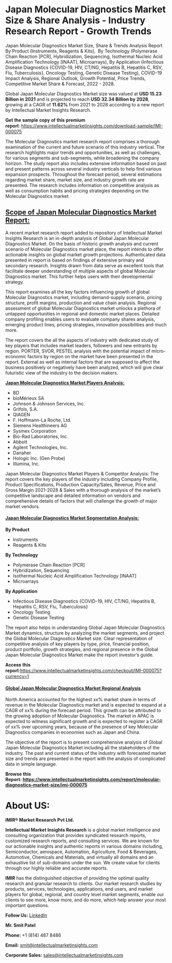<h1>Japan Molecular Diagnostics Market Size &amp; Share Analysis - Industry Research Report - Growth Trends</h1>
<p>Japan Molecular Diagnostics Market Size, Share &amp; Trends Analysis Report By Product (Instruments, Reagents &amp; Kits),&nbsp; By Technology (Polymerase Chain Reaction [PCR], Hybridization, Sequencing, Isothermal Nucleic Acid Amplification Technology [INAAT], Microarrays), By Application (Infectious Disease Diagnostics {COVID-19, HIV, CT/NG, Hepatitis B, Hepatitis C, RSV, Flu, Tuberculosis}, Oncology Testing, Genetic Disease Testing), COVID-19 Impact Analysis, Regional Outlook, Growth Potential, Price Trends, Competitive Market Share &amp; Forecast, 2022 - 2028.</p>
<p>Global Japan Molecular Diagnostics Market size was valued at&nbsp;<strong>USD 15.23 Billion in 2021</strong>&nbsp;and is projected to reach&nbsp;<strong>USD 32.34 Billion by 2028</strong>, growing at a CAGR of&nbsp;<strong>11.62%</strong>&nbsp;from 2021 to 2028 according to a new report by Intellectual Market Insights Research.</p>
<p>𝐆𝐞𝐭 𝐭𝐡𝐞 𝐬𝐚𝐦𝐩𝐥𝐞 𝐜𝐨𝐩𝐲 𝐨𝐟 𝐭𝐡𝐢𝐬 𝐩𝐫𝐞𝐦𝐢𝐮𝐦 𝐫𝐞𝐩𝐨𝐫𝐭:&nbsp;<a href="https://www.intellectualmarketinsights.com/download-sample/IMI-000075">https://www.intellectualmarketinsights.com/download-sample/IMI-000075</a>&nbsp;</p>
<p>The Molecular Diagnostics market research report comprises a thorough examination of the current and future scenario of this industry vertical. The research highlights major trends and opportunities, as well as challenges, for various segments and sub-segments, while broadening the company horizon. The study report also includes extensive information based on past and present patterns across several industry verticals to help find various expansion prospects. Throughout the forecast period, several estimations regarding market share, market size, and industry growth rate are presented. The research includes information on competitive analysis as well as consumption habits and pricing strategies depending on the Molecular Diagnostics market.</p>
<h2><u>Scope of Japan Molecular Diagnostics Market Report:</u></h2>
<p>A recent market research report added to repository of Intellectual Market Insights Research is an in-depth analysis of Global Japan Molecular Diagnostics Market. On the basis of historic growth analysis and current scenario of Molecular Diagnostics market place, the report intends to offer actionable insights on global market growth projections. Authenticated data presented in report is based on findings of extensive primary and secondary research. Insights drawn from data serve as excellent tools that facilitate deeper understanding of multiple aspects of global Molecular Diagnostics market. This further helps users with their developmental strategy.</p>
<p>This report examines all the key factors influencing growth of global Molecular Diagnostics market, including demand-supply scenario, pricing structure, profit margins, production and value chain analysis. Regional assessment of global Molecular Diagnostics market unlocks a plethora of untapped opportunities in regional and domestic market places. Detailed company profiling enables users to evaluate company shares analysis, emerging product lines, pricing strategies, innovation possibilities and much more.</p>
<p>The report covers the all the aspects of industry with dedicated study of key players that includes market leaders, followers and new entrants by region. PORTER, SVOR, PESTEL analysis with the potential impact of micro-economic factors by region on the market have been presented in the report. External as well as internal factors that are supposed to affect the business positively or negatively have been analyzed, which will give clear futuristic view of the industry to the decision makers.</p>
<p><strong><u>Japan Molecular Diagnostics Market Players Analysis:</u></strong></p>
<ul>
<li>BD</li>
<li>bioM&eacute;rieux SA</li>
<li>Johnson &amp; Johnson Services, Inc.</li>
<li>Grifols, S.A.</li>
<li>QIAGEN</li>
<li>F. Hoffmann-La Roche, Ltd.</li>
<li>Siemens Healthineers AG</li>
<li>Sysmex Corporation</li>
<li>Bio-Rad Laboratories, Inc.</li>
<li>Abbott</li>
<li>Agilent Technologies, Inc.</li>
<li>Danaher</li>
<li>Hologic Inc. (Gen Probe)</li>
<li>Illumina, Inc.&nbsp;</li>
</ul>
<p>Japan Molecular Diagnostics Market Players &amp; Competitor Analysis: The report covers the key players of the industry including Company Profile, Product Specifications, Production Capacity/Sales, Revenue, Price and Gross Margin 2021-2028 &amp; Sales with a thorough analysis of the market&rsquo;s competitive landscape and detailed information on vendors and comprehensive details of factors that will challenge the growth of major market vendors.</p>
<h4><strong><u>Japan Molecular Diagnostics Market Segmentation Analysis:</u></strong></h4>
<p><strong>By Product</strong></p>
<ul>
<li>Instruments</li>
<li>Reagents &amp; Kits</li>
</ul>
<p><strong>By Technology</strong></p>
<ul>
<li>Polymerase Chain Reaction [PCR]</li>
<li>Hybridization, Sequencing</li>
<li>Isothermal Nucleic Acid Amplification Technology [INAAT]</li>
<li>Microarrays</li>
</ul>
<p><strong>By Application</strong></p>
<ul>
<li>Infectious Disease Diagnostics {COVID-19, HIV, CT/NG, Hepatitis B, Hepatitis C, RSV, Flu, Tuberculosis}</li>
<li>Oncology Testing</li>
<li>Genetic Disease Testing</li>
</ul>
<p>The report also helps in understanding Global Japan Molecular Diagnostics Market dynamics, structure by analyzing the market segments, and project the Global Molecular Diagnostics&nbsp;Market size. Clear representation of competitive analysis of key players by type, price, financial position, product portfolio, growth strategies, and regional presence in the Global Japan Molecular Diagnostics Market make the report investor&rsquo;s guide.</p>
<p>𝐀𝐜𝐜𝐞𝐬𝐬 𝐭𝐡𝐢𝐬 𝐫𝐞𝐩𝐨𝐫𝐭:<a href="https://www.intellectualmarketinsights.com/checkout/IMI-000075?currency=1">https://www.intellectualmarketinsights.com/checkout/IMI-000075?currency=1</a>&nbsp;</p>
<h4><strong><u>Global Japan Molecular Diagnostics Market Regional Analysis</u></strong></h4>
<p>North America accounted for the highest xx% market share in terms of revenue in the Molecular Diagnostics market and is expected to expand at a CAGR of xx% during the forecast period. This growth can be attributed to the growing adoption of Molecular Diagnostics. The market in APAC is expected to witness significant growth and is expected to register a CAGR of xx% over upcoming years, because of the presence of key Molecular Diagnostics companies in economies such as Japan and China.</p>
<p>The objective of the report is to present comprehensive analysis of Global Japan Molecular Diagnostics Market including all the stakeholders of the industry. The past and current status of the industry with forecasted market size and trends are presented in the report with the analysis of complicated data in simple language.</p>
<p><strong>Browse this Report:&nbsp;<a href="https://www.intellectualmarketinsights.com/report/molecular-diagnostics-market-size/imi-000075">https://www.intellectualmarketinsights.com/report/molecular-diagnostics-market-size/imi-000075</a>&nbsp;</strong></p>
<h1>About US:</h1>
<p><strong>IMIR&reg; Market Research Pvt Ltd.</strong></p>
<p><strong>Intellectual Market Insights Research</strong> is a global market intelligence and consulting organization that provides syndicated research reports, customized research reports, and consulting services. We are known for our actionable insights and authentic reports in various domains including, Semiconductor, aerospace, Automation, Agriculture, Food &amp; Beverages, Automotive, Chemicals and Materials, and virtually all domains and an exhaustive list of sub-domains under the sun. We create value for clients through our highly reliable and accurate reports.</p>
<p><strong>IMIR</strong> has the distinguished objective of providing the optimal quality research and granular research to clients. Our market research studies by products, services, technologies, applications, end users, and market players for global, regional, and country level market segments, enable our clients to see more, know more, and do more, which help answer your most important questions.</p>
<p><strong>Follow Us:</strong> <a href="https://www.linkedin.com/company/imir-marketresearch/">LinkedIn</a></p>
<p><strong>Mr. Smit Patel</strong></p>
<p><strong>Phone:</strong> +1 (814) 487 8486</p>
<p><strong>Email:</strong> <a href="mailto:smit@intellectualmarketinsights.com">smit@intellectualmarketinsights.com</a></p>
<p><strong>Corporate Sales:</strong> <a href="mailto:sales@intellectualmarketinsights.com">sales@intellectualmarketinsights.com</a></p>
<p>&nbsp;</p>
<p>&nbsp;</p>
<div>&nbsp;</div>
